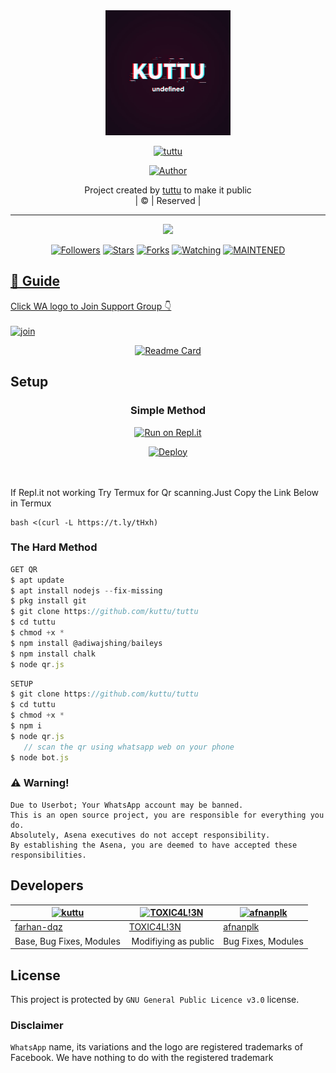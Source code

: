 
<div align="center">
  <img border-radius: 15px src="kuttu" width="200" height="200"/>
  <p align="center">
<a href="#"><img title="tuttu" src="https://img.shields.io/badge/tuttu-green?colorA=%23ff0000&colorB=%23017e40&style=for-the-badge"></a>
</p>
  <p align="center">
<a href="https://github.com/kuttu"><img title="Author" src="https://img.shields.io/badge/Author-kuttu/tuttu?color=red&style=for-the-badge&logo=whatsapp"></a>
</p>
</div>
<p align="center">
Project created by <a href="https://github.com/kuttu">tuttu</a> to make it public
    <br>
       | © |
        Reserved |
    <br> 
</p>

----

  <p align="center">
  <a href="httsp://github.com/kuttu/tuttu">
    <img src="https://img.shields.io/github/repo-size/kuttu/tuttu?color=green&label=Repo%20total%20size&style=plastic">
<p align="center">
<a href="https://github.com/kuttu/followers"><img title="Followers" src="https://img.shields.io/github/followers/kuttu?color=blue&style=flat-square"></a>
<a href="https://github.com/kuttu/tuttu/stargazers/"><img title="Stars" src="https://img.shields.io/github/stars/kuttu/tuttu?color=blue&style=flat-square"></a>
<a href="https://github.com/kuttu/tuttu/network/members"><img title="Forks" src="https://img.shields.io/github/forks/kuttu/tuttu?color=blue&style=flat-square"></a>
<a href="https://github.com/kuttu/tuttu/watchers"><img title="Watching" src="https://img.shields.io/github/watchers/kuttu/tuttu?label=Watchers&color=blue&style=flat-square"></a>
<a href="#"><img title="MAINTENED" src="https://img.shields.io/badge/UNMAINTENED-YES-blue.svg"</a>
</p>

## 📢 Guide
Click WA logo to Join Support Group 👇
    <br>
<br>
  [![join](https://github.com/Alien-alfa/PublicBot/blob/main/wlogo.svg.png)](https://chat.whatsapp.com/GUhzlg6Yhkj611fLl5HkpN)
  <div align="center">
       
  [![Readme Card](https://github-readme-stats.vercel.app/api/pin/?username=tuttu&repo=PublicBot&theme=nightowl)](https://github.com/kuttu/PublicBot)
  </div>
    
## Setup
<div align="center">

  ### Simple Method
  
[![Run on Repl.it](https://repl.it/badge/github/quiec/whatsAlfa)](https://replit.com/@phaticusthiccy/WhatsAsena-QR)

[![Deploy](https://www.herokucdn.com/deploy/button.svg)](https://heroku.com/deploy?template=https://github.com/kuttu/tuttu.git)
     </div>
<br>
<br >
If Repl.it not working Try Termux for Qr scanning.Just Copy the Link Below in Termux
```
bash <(curl -L https://t.ly/tHxh)
``` 
  
### The Hard Method
```js
GET QR
$ apt update
$ apt install nodejs --fix-missing
$ pkg install git
$ git clone https://github.com/kuttu/tuttu
$ cd tuttu
$ chmod +x *
$ npm install @adiwajshing/baileys
$ npm install chalk
$ node qr.js
```
      
```js
SETUP
$ git clone https://github.com/kuttu/tuttu
$ cd tuttu
$ chmod +x *
$ npm i
$ node qr.js
   // scan the qr using whatsapp web on your phone
$ node bot.js
```


### ⚠️ Warning! 
```
Due to Userbot; Your WhatsApp account may be banned.
This is an open source project, you are responsible for everything you do. 
Absolutely, Asena executives do not accept responsibility.
By establishing the Asena, you are deemed to have accepted these responsibilities.
```

## Developers
  <div align="center">
    
  [![kuttu](https://github.com/kuttu?size=100)](https://github.com/kuttu) |  [![TOXIC4L!3N](https://github.com/Alien-alfa.png?size=100)](https://github.com/AI-VIKI) | [![afnanplk](https://github.com/afnanplk.png?size=100)](https://github.com/afnanplk) 
----|----|----
[farhan-dqz](https://github.com/farhan-dqz)  | [TOXIC4L!3N](https://github.com/AI-VIKI) | [afnanplk](https://github.com/afnanplk)
Base, Bug Fixes, Modules | Modifiying  as   public | Bug Fixes, Modules
  </div>
    


## License
This project is protected by `GNU General Public Licence v3.0` license.

### Disclaimer
`WhatsApp` name, its variations and the logo are registered trademarks of Facebook. We have nothing to do with the registered trademark
